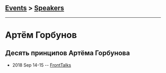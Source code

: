 ## [Events](../README.md) > [Speakers](../speakers.md)
---

# Артём Горбунов

## Десять принципов Артёма Горбунова
- 2018 Sep 14-15 -- [FrontTalks](https://events.yandex.ru/lib/talks/6401/)    
